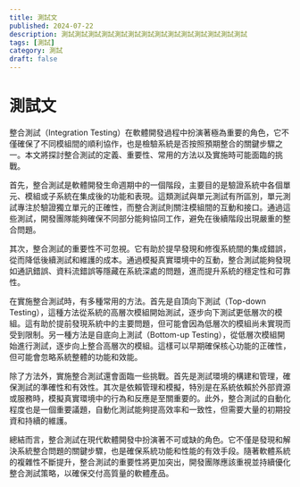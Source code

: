 ```yaml
---
title: 測試文
published: 2024-07-22
description: 測試測試測試測試測試測試測試測試測試測試測試測試測試測試
tags: [測試]
category: 測試
draft: false 
---
```


# 測試文

整合測試（Integration Testing）在軟體開發過程中扮演著極為重要的角色，它不僅確保了不同模組間的順利協作，也是檢驗系統是否按照預期整合的關鍵步驟之一。本文將探討整合測試的定義、重要性、常用的方法以及實施時可能面臨的挑戰。

首先，整合測試是軟體開發生命週期中的一個階段，主要目的是驗證系統中各個單元、模組或子系統在集成後的功能和表現。這類測試與單元測試有所區別，單元測試專注於驗證獨立單元的正確性，而整合測試則關注模組間的互動和接口。通過這些測試，開發團隊能夠確保不同部分能夠協同工作，避免在後續階段出現嚴重的整合問題。

其次，整合測試的重要性不可忽視。它有助於提早發現和修復系統間的集成錯誤，從而降低後續測試和維護的成本。通過模擬真實環境中的互動，整合測試能夠發現如通訊錯誤、資料流錯誤等隱藏在系統深處的問題，進而提升系統的穩定性和可靠性。

在實施整合測試時，有多種常用的方法。首先是自頂向下測試（Top-down Testing），這種方法從系統的高層次模組開始測試，逐步向下測試更低層次的模組。這有助於提前發現系統中的主要問題，但可能會因為低層次的模組尚未實現而受到限制。另一種方法是自底向上測試（Bottom-up Testing），從低層次模組開始進行測試，逐步向上整合高層次的模組。這樣可以早期確保核心功能的正確性，但可能會忽略系統整體的功能和效能。

除了方法外，實施整合測試還會面臨一些挑戰。首先是測試環境的構建和管理，確保測試的準確性和有效性。其次是依賴管理和模擬，特別是在系統依賴於外部資源或服務時，模擬真實環境中的行為和反應是至關重要的。此外，整合測試的自動化程度也是一個重要議題，自動化測試能夠提高效率和一致性，但需要大量的初期投資和持續的維護。

總結而言，整合測試在現代軟體開發中扮演著不可或缺的角色。它不僅是發現和解決系統整合問題的關鍵步驟，也是確保系統功能和性能的有效手段。隨著軟體系統的複雜性不斷提升，整合測試的重要性將更加突出，開發團隊應該重視並持續優化整合測試策略，以確保交付高質量的軟體產品。
